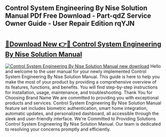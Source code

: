 ## Control System Engineering By Nise Solution Manual PDf Free Download - Part-qdZ Service Owner Guide - User Repair Edition rqYJN

# <h2><a href="http://bc48990.oget.top/?id=Control+System+Engineering+By+Nise+Solution+Manual">🔗Download New 👉🔴 Control System Engineering By Nise Solution Manual</a></h2>

[![Control System Engineering By Nise Solution Manual new download](https://i.imgur.com/5g1atiW.png)](http://bc48990.oget.top/?id=Control+System+Engineering+By+Nise+Solution+Manual)
Hello and welcome to the user manual for your newly implemented Control System Engineering By Nise Solution Manual. This guide is here to help you make the most of your product by providing a comprehensive overview of its features, functions, and benefits. You will find step-by-step instructions for installation, usage, maintenance, and troubleshooting. Thank You for Choosing Brand Name We are committed to providing you with exceptional products and services. Control System Engineering By Nise Solution Manual feature set includes biometric authentication, smart home integration, automatic updates, and personalized dashboard, all accessible through the sleek and user-friendly interface. We're Committed to Providing Solutions Control System Engineering By Nise Solution Manual. Our team is dedicated to resolving your concerns promptly and efficiently.

